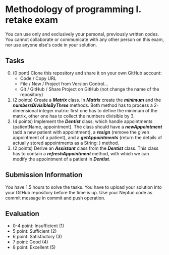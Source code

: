 # Methodology of programming  I. retake exam

You can use only and exclusively your personal, previously written codes. You cannot collaborate or communicate
with any other person on this exam, nor use anyone else's code in your solution.

## Tasks

0. (0 pont) Clone this repository and share it on your own GitHub account:
    - Code / Copy URL
    - File / New / Project from Version Control...
    - Git / GitHub / Share Project on GitHub (not change the name of the repository)
1. (2 points) Create a ***Matrix*** class. In ***Matrix*** create the ***minimum*** and the
   ***numbersDivisibleByThree*** methods. Both method has to process a 2-dimensional integer matrix: first one has to
   define the minimum of the matrix, other one has to collect the numbers divisible by 3.
2. (4 points) Implement the ***Dentist*** class, which handle appointments (patientName, appointment).
   The class should have a ***newAppointment*** (add a new patient with appointment), a ***resign***
   (remove the given appointment of a patient), and a ***getAppointments*** (return the details of actually stored
   appointments as a String: <name of patient> <appointment>) method.
3. (2 points) Derive an ***Assistant*** class from the ***Dentist*** class. This class has to
   contain a ***refreshAppointment*** method, with which we can modify the appointment of a patient in ***Dentist***.

## Submission Information

You have 1.5 hours to solve the tasks. You have to upload your solution into your GitHub repository before the time is
up. Use your Neptun code as commit message in commit and push operation.

## Evaluation

* 0-4 point: Insufficient (1)
* 5 point: Sufficient (2)
* 6 point: Satisfactory (3)
* 7 point: Good (4)
* 8 point: Excellent (5)